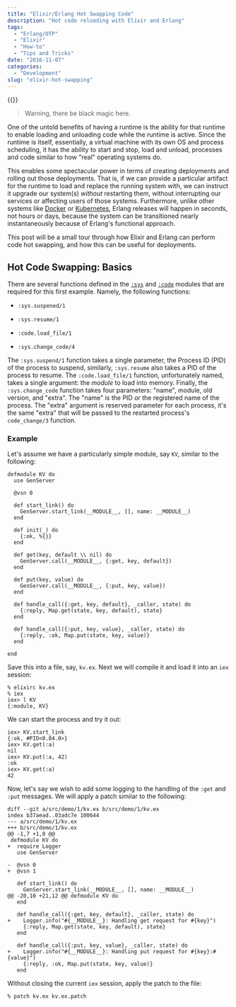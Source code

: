 ```yaml
---
title: "Elixir/Erlang Hot Swapping Code"
description: "Hot code reloading with Elixir and Erlang"
tags:
  - "Erlang/OTP"
  - "Elixir"
  - "How-to"
  - "Tips and Tricks"
date: "2016-11-07"
categories:
  - "Development"
slug: "elixir-hot-swapping"
---
```


{{<youtube xrIjfIjssLE>}}

> Warning, there be black magic here.

One of the untold benefits of having a runtime is the ability for that runtime
to enable loading and unloading code while the runtime is active. Since the
runtime is itself, essentially, a virtual machine with its own OS and process
scheduling, it has the ability to start and stop, load and unload, processes
and code similar to how "real" operating systems do.

This enables some spectacular power in terms of creating deployments and
rolling out those deployments. That is, if we can provide a particular artifact
for the runtime to load and replace the running system with, we can instruct it
upgrade our system(s) _without_ restarting them, without interrupting our
services or affecting users of those systems. Furthermore, unlike other systems
like [Docker][13] or [Kubernetes][14], Erlang releases will happen in seconds,
not hours or days, because the system can be transitioned nearly
instantaneously because of Erlang's functional approach.

This post will be a small tour through how Elixir and Erlang can perform code
hot swapping, and how this can be useful for deployments.

## Hot Code Swapping: Basics ##

There are several functions defined in the [`:sys`][5] and [`:code`][6] modules
that are required for this first example. Namely, the following functions:

*   `:sys.suspened/1`

*   `:sys.resume/1`

*   `:code.load_file/1`

*   `:sys.change_code/4`

The `:sys.suspend/1` function takes a single parameter, the Process ID (PID) of
the process to suspend, similarly, `:sys.resume` also takes a PID of the
process to resume. The `:code.load_file/1` function, unfortunately named, takes
a single argument: the _module_ to load into memory. Finally, the
`:sys.change_code` function takes four parameters: "name", module, old version,
and "extra". The "name" is the PID or the registered name of the process. The
"extra" argument is reserved parameter for each process, it's the same "extra"
that will be passed to the restarted process's `code_change/3` function.

### Example ###

Let's assume we have a particularly simple module, say `KV`, similar to the
following:

    defmodule KV do
      use GenServer

      @vsn 0

      def start_link() do
        GenServer.start_link(__MODULE__, [], name: __MODULE__)
      end

      def init(_) do
        {:ok, %{}}
      end

      def get(key, default \\ nil) do
        GenServer.call(__MODULE__, {:get, key, default})
      end

      def put(key, value) do
        GenServer.call(__MODULE__, {:put, key, value})
      end

      def handle_call({:get, key, default}, _caller, state) do
        {:reply, Map.get(state, key, default), state}
      end

      def handle_call({:put, key, value}, _caller, state) do
        {:reply, :ok, Map.put(state, key, value)}
      end

    end

Save this into a file, say, `kv.ex`. Next we will compile it and load it into
an `iex` session:

    % elixirc kv.ex
    % iex
    iex> l KV
    {:module, KV}

We can start the process and try it out:

    iex> KV.start_link
    {:ok, #PID<0.84.0>}
    iex> KV.get(:a)
    nil
    iex> KV.put(:a, 42)
    :ok
    iex> KV.get(:a)
    42

Now, let's say we wish to add some logging to the handling of the `:get` and
`:put` messages. We will apply a patch similar to the following:

    diff --git a/src/demo/1/kv.ex b/src/demo/1/kv.ex
    index b37aead..03adc7e 100644
    --- a/src/demo/1/kv.ex
    +++ b/src/demo/1/kv.ex
    @@ -1,7 +1,8 @@
     defmodule KV do
    +  require Logger
       use GenServer

    -  @vsn 0
    +  @vsn 1

       def start_link() do
         GenServer.start_link(__MODULE__, [], name: __MODULE__)
    @@ -20,10 +21,12 @@ defmodule KV do
       end

       def handle_call({:get, key, default}, _caller, state) do
    +    Logger.info("#{__MODULE__}: Handling get request for #{key}")
         {:reply, Map.get(state, key, default), state}
       end

       def handle_call({:put, key, value}, _caller, state) do
    +    Logger.info("#{__MODULE__}: Handling put request for #{key}:#{value}")
         {:reply, :ok, Map.put(state, key, value)}
       end

Without closing the current `iex` session, apply the patch to the file:

    % patch kv.ex kv.ex.patch

[1]: http://erlang.org/doc/reference_manual/code_loading.html

[2]: https://github.com/bitwalker/exrm

[3]: https://github.com/erlware/relx

[4]: https://github.com/bitwalker/distillery

[5]: http://erlang.org/doc/man/sys.html

[6]: http://erlang.org/doc/man/code.html

[7]: http://elixir-lang.org/docs/stable/elixir/

[8]: http://elixir-lang.org/docs/stable/elixir/Code.html

[9]: http://erlang.org/doc/man/relup.html

[10]: http://andrealeopardi.com/posts/handling-tcp-connections-in-elixir/

[11]: https://git.devnulllabs.io/demos/octochat.git

[12]: https://www.youtube.com/watch?v=xrIjfIjssLE

[13]: https://docker.com

[14]: http://kubernetes.io/
